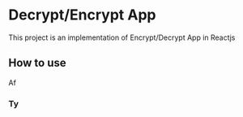 # Decrypt/Encrypt App

This project is an implementation of Encrypt/Decrypt App in Reactjs

## How to use

Af

### Ty

